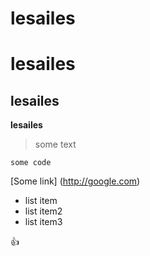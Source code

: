# lesailes
# lesailes

## lesailes

__lesailes__

> some text

``` some code ```

[Some link] (http://google.com)

- list item
- list item2
- list item3


:+1:
